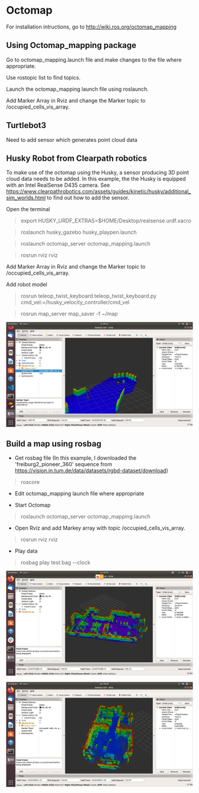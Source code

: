 # Octomap

For installation intructions, go to http://wiki.ros.org/octomap_mapping

## Using Octomap_mapping package

Go to octomap_mapping.launch file and make changes to the file where appropriate.

Use rostopic list to find topics.

Launch the octomap_mapping launch file using roslaunch.

Add Marker Array in Rviz and change the Marker topic to /occupied_cells_vis_array.

## Turtlebot3

Need to add sensor which generates point cloud data

## Husky Robot from Clearpath robotics

To make use of the octomap using the Husky, a sensor producing 3D point cloud data needs to be added. In this example, the the Husky is equipped with an Intel RealSense D435 camera. See https://www.clearpathrobotics.com/assets/guides/kinetic/husky/additional_sim_worlds.html to find out how to add the sensor. 

Open the terminal

> export HUSKY_URDF_EXTRAS=$HOME/Desktop/realsense.urdf.xacro

> roslaunch husky_gazebo husky_playpen.launch

> roslaunch octomap_server octomap_mapping.launch

> rosrun rviz rviz

Add Marker Array in Rviz and change the Marker topic to /occupied_cells_vis_array.

Add robot model 

> rosrun teleop_twist_keyboard teleop_twist_keyboard.py cmd_vel:=/husky_velocity_controller/cmd_vel

> rosrun map_server map_saver -f ~/map

![husky_robot_octomap](https://github.com/dhunnyzaheer/Octomap/blob/main/images/husky_robot_octomap.png)

## Build a map using rosbag

- Get rosbag file (In this example, I downloaded the 'freiburg2_pioneer_360' sequence from https://vision.in.tum.de/data/datasets/rgbd-dataset/download)

> roscore

- Edit octomap_mapping launch file where appropriate

- Start Octomap

> roslaunch octomap_server octomap_mapping.launch

- Open Rviz and add Markey array with topic /occupied_cells_vis_array.

> rosrun rviz rviz

- Play data

> rosbag play test.bag  --clock

![rviz_octomap_rosbag1](https://github.com/dhunnyzaheer/Octomap/blob/main/images/rosbag_octomap1.png)

![rviz_octomap_rosbag2](https://github.com/dhunnyzaheer/Octomap/blob/main/images/rosbag_octomap2.png)